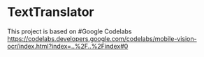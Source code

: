 # TextTranslator
This project is based on #Google Codelabs
https://codelabs.developers.google.com/codelabs/mobile-vision-ocr/index.html?index=..%2F..%2Findex#0




